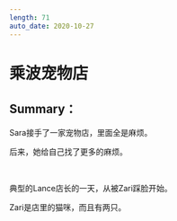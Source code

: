 ```yaml
---
length: 71
auto_date: 2020-10-27
---
```


# 乘波宠物店

## Summary：

Sara接手了一家宠物店，里面全是麻烦。

后来，她给自己找了更多的麻烦。

<br>

典型的Lance店长的一天，从被Zari踩脸开始。

Zari是店里的猫咪，而且有两只。

